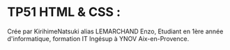 TP51 HTML & CSS :
==


Crée par KirihimeNatsuki alias LEMARCHAND Enzo,
Etudiant en 1ère année d'informatique, formation IT Ingésup à YNOV Aix-en-Provence.
